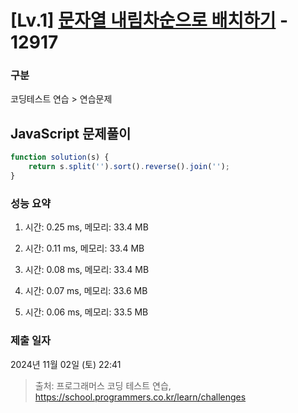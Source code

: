 # [Lv.1] [문자열 내림차순으로 배치하기](https://school.programmers.co.kr/learn/courses/30/lessons/12917?language=javascript) - 12917 

### 구분

코딩테스트 연습 > 연습문제

## JavaScript 문제풀이

```js
function solution(s) {
    return s.split('').sort().reverse().join('');
}
```

### 성능 요약

1. 시간: 0.25 ms, 메모리: 33.4 MB

2. 시간: 0.11 ms, 메모리: 33.4 MB
3. 시간: 0.08 ms, 메모리: 33.4 MB
4. 시간: 0.07 ms, 메모리: 33.6 MB
5. 시간: 0.06 ms, 메모리: 33.5 MB

### 제출 일자

2024년 11월 02일 (토) 22:41

> 출처: 프로그래머스 코딩 테스트 연습, https://school.programmers.co.kr/learn/challenges
